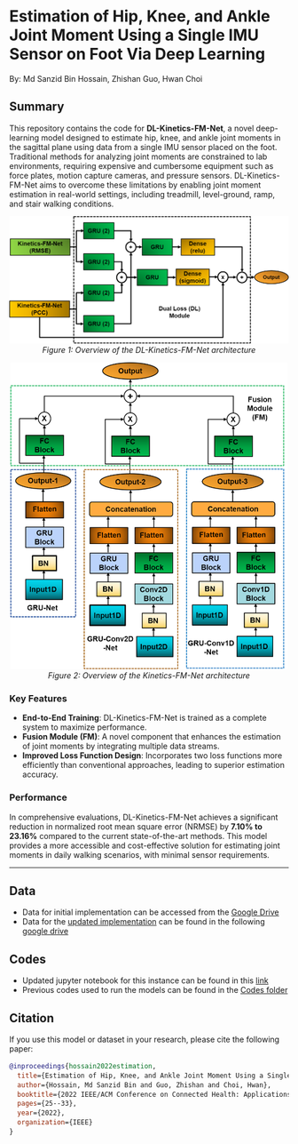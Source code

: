 
#  Estimation of Hip, Knee, and Ankle Joint Moment Using a Single IMU Sensor on Foot Via Deep Learning
By: Md Sanzid Bin Hossain, Zhishan Guo, Hwan Choi

## Summary

This repository contains the code for **DL-Kinetics-FM-Net**, a novel deep-learning model designed to estimate hip, knee, and ankle joint moments in the sagittal plane using data from a single IMU sensor placed on the foot. Traditional methods for analyzing joint moments are constrained to lab environments, requiring expensive and cumbersome equipment such as force plates, motion capture cameras, and pressure sensors. DL-Kinetics-FM-Net aims to overcome these limitations by enabling joint moment estimation in real-world settings, including treadmill, level-ground, ramp, and stair walking conditions.




<p align="center">
  <img src="Figures/DL-Kinetics-FM-Net.png" alt="Model Architecture" width="700"/>
  <br>
  <em>Figure 1: Overview of the DL-Kinetics-FM-Net architecture</em>
</p>

<p align="center">
  <img src="Figures/Kinetics-FM-Net.png" alt="Kinetics FM-Net" width="500"/>
  <br>
  <em>Figure 2: Overview of the Kinetics-FM-Net architecture</em>
</p>



### Key Features
- **End-to-End Training**: DL-Kinetics-FM-Net is trained as a complete system to maximize performance.
- **Fusion Module (FM)**: A novel component that enhances the estimation of joint moments by integrating multiple data streams.
- **Improved Loss Function Design**: Incorporates two loss functions more efficiently than conventional approaches, leading to superior estimation accuracy.

### Performance
In comprehensive evaluations, DL-Kinetics-FM-Net achieves a significant reduction in normalized root mean square error (NRMSE) by **7.10% to 23.16%** compared to the current state-of-the-art methods. This model provides a more accessible and cost-effective solution for estimating joint moments in daily walking scenarios, with minimal sensor requirements.

---

## Data

- Data for initial implementation can be accessed from the [Google Drive](https://drive.google.com/drive/folders/16UA4C2zR-4kOQIyLNUUEiWohwOfMg6N8?usp=sharing)
- Data for the [updated implementation](IEEE_CHASE_Kinetics_dataset_A_Estimation.ipynb) can be found in the following [google drive](https://drive.google.com/file/d/1M5MuftWOePwqjFDeyvQkXpT80dcgUfhk/view?usp=sharing)

## Codes 

- Updated jupyter notebook for this instance can be found in this [link](IEEE_CHASE_Kinetics_dataset_A_Estimation.ipynb)
- Previous codes used to run the models can be found in the [Codes folder](Codes)

## Citation
If you use this model or dataset in your research, please cite the following paper:

```bibtex
@inproceedings{hossain2022estimation,
  title={Estimation of Hip, Knee, and Ankle Joint Moment Using a Single IMU Sensor on Foot Via Deep Learning},
  author={Hossain, Md Sanzid Bin and Guo, Zhishan and Choi, Hwan},
  booktitle={2022 IEEE/ACM Conference on Connected Health: Applications, Systems and Engineering Technologies (CHASE)},
  pages={25--33},
  year={2022},
  organization={IEEE}
}

